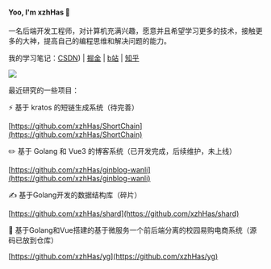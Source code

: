#### Yoo, I'm xzhHas 👋

 一名后端开发工程师，对计算机充满兴趣，愿意并且希望学习更多的技术，接触更多的大神，提高自己的编程思维和解决问题的能力。

我的学习笔记：[CSDN](https://blog.csdn.net/m0_73337964?spm=1000.2115.3001.5343))  | [掘金](https://juejin.cn/user/3670599898497324) | [b站](https://space.bilibili.com/1829444123?spm_id_from=333.1007.0.0) | [知乎](https://www.zhihu.com/people/80-58-74-7)

<div align="left"> <img src="https://github-readme-stats.vercel.app/api?username=xzhHas&show_icons=true&theme=tokyonight" /> </div>

最近研究的一些项目：

⚡ 基于 kratos 的短链生成系统（待完善）

[https://github.com/xzhHas/ShortChain](https://github.com/xzhHas/ShortChain)

✏️ 基于 Golang 和 Vue3 的博客系统（已开发完成，后续维护，未上线）

[https://github.com/xzhHas/ginblog-wanli](https://github.com/xzhHas/ginblog-wanli)

✍️ 基于Golang开发的数据结构库（碎片）

[https://github.com/xzhHas/shard](https://github.com/xzhHas/shard)

🍻 基于Golang和Vue搭建的基于微服务一个前后端分离的校园易购电商系统（源码已放到仓库）

[https://github.com/xzhHas/yg](https://github.com/xzhHas/yg)

